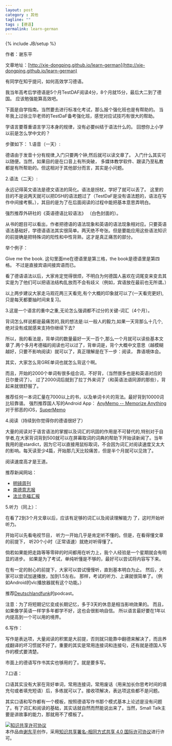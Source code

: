 ```yaml
---
layout: post
category : 其他
tagline: ""
tags : [德语]
permalink: learn-german
---
```

{% include JB/setup %}


作者：谢东平

文章地址：[http://xie-dongping.github.io/learn-german](http://xie-dongping.github.io/learn-german)

有同学在知乎提问，如何高效学习德语。

我当年高考后学德语是5个月TestDAF阅读4分，8个月就15分，最后大二到了德国。
应该勉强能算高效吧。

下面是自学指南。当然要去进行标准化考试，那么报个强化班也是有帮助的。
当年我上过徐立华老师的TestDaF备考强化班，感觉对应试技巧有很大的帮助。

学语言要尊重语言学习本身的规律，没有必要纠结于语法什么的。
回想你上小学以前是怎么学中文的？

步骤如下：
1.语音（一天）:

德语由于发音十分有规律,入门只要两个钟,然后就可以读文章了。 入门什么其实可以随便。当然，如果目的是在口音上有所突破，
多媒体教学软件、跟读乃至私教都是有所帮助的。但这相对于其他部分而言，其实是小问题。

2.语法（二天）:

永远记得英文语法是德文语法的简化。语法是拐杖，学好了就可以丢了。 这里的目的不是说两天就可以把DSH的语法题过了（TestDaF是没有语法题的，语法在写作中间接考察。），其目的是为了在后面阅读的过程中能把基本意思弄明白。

强烈推荐外研社的《英语德语比较语法》 （白色封面的）。

从书的题目可以看出，作者把德语的语法现象和英语的语法现象相对应。只要英语语法基础好，学德语语法其实很简单。两天绝不夸张。但是要能应用这些语法知识的前提确是把特殊词的阳性和中性背熟，这才是真正痛苦的部分。

举个例子：

Give me the book. 这句里面me在德语里是第三格，the book是德语里是第四格。
不过是直接宾语间接宾语而已。

看了德语语法以后，大家肯定觉得很烦，不明白为何德国人喜欢在词尾变来变去其实是为了他们可以把语法结构乱放而不会有歧义（例如，宾语放在最前也无所谓。）

以上两步建议大家走马观花两三天看完,有个大概的印象就可以了(一天看完更好),只是每天都要抽时间来复习。

3.这是一个语言的重中之重,无论怎么强调都不过分的关键-词汇（4个月）。

背词怎么样说都是最痛苦的,我的想法是:以一般人的毅力,如果一天背那么十几个,绝对没有成就感来支持你继续下去?

所以，我的看法是，背单词的数量最好一天一百个,那么一个月就可以读些基本文章了.两个多月考德福的阅读也可以过了，背单词是，背个大概中文意思（越模糊越好，只要不影响阅读）就可以了，真正理解是在下一步：阅读， 靠语境体会。

其实，大家怎么背GRE单词也就怎么背这个啊。

而且，开始的2000个单词有很多组合词，不好背，（当然很多也是和英语对应的日尔曼词了）。
过了2000词后就到了拉丁外来词了（和英语法语同源的那些），背起来就很舒服了。

推荐任何一本词汇量在7000以上的书，以及单词卡片的背法。最好背到10000词比较靠谱。
强烈推荐国人写的Android App： [AnyMemo -- Memorize Anything](http://anymemo.org/)
对于邪恶的iOS，[SuperMemo](https://itunes.apple.com/en/app/supermemo/id326593743?mt=8)

4.阅读（持续到你觉得你的德语很好了） 

大量的阅读对于语言语法的掌握以及词汇的巩固的作用是不可替代的,特别对于自学者,在大家背词背到500就可以在屏幕取词的词典的帮助下开始读新闻了。当年我用的是stardict，因为它可以直接用鼠标取词，不会因为词汇对阅读速度又太大的影响。每天读至少4篇，开始那几天比较痛苦，但是半个月就可以见效了。

阅读速度高才是王道。

推荐新闻网站： 
* [明镜周刊](http://www.spiegel.de/)
* [南德意志报](http://www.sueddeutsche.de/)
* [法兰克福汇报](http://www.faz.net)

5.听力（同上）：

在看了2到3个月文章以后，应该有足够的词汇以及阅读理解能力
了，这时开始听听力。

开始可以先看电视节目，
听力一开始几乎是肯定听不懂的。但是，在看得懂文章的前提下，
听20个小时（正常语速）就绝对听得懂了。

倘若如果能把走路等等零碎的时间都用在听力上，我个人经验是一个星期就会有明显的进步。
如果是为了考试，单纯听懂是不够的，最好可以尝试将内容写下来。

在有一定的耐心的前提下，大家可以尝试慢慢听，直到基本明白为止。
然后，大家可以尝试加速播放，加到1.5左右。
那样，考试的听力、上课就很简单了。（例如Android的vlc播放器就有这个功能。）

推荐[Deutschlandfunk](http://www.deutschlandfunk.de/podcast.346.de.html)的podcast。

注意：为了将短期记忆变成长期记忆，多于3天的休息是相当影响效果的。
而且，如果像学英语一样学多年都学不好，这也会很影响自信。
所以语言最好要在1年以内提高到一个可以用的境界。

6.写作：

写作是表达项，大量阅读的积累是大前提，否则就只能靠中翻德来解决了，而且养成翻译的坏习惯就不好了。重要的其实是常用连接词和连接句，还有就是德国人写作的模式要清楚。

市面上的德语写作书其实也够用的了。就是要多写。

7.口语：

口语其实没有大家在背好单词，常用连接词，常用废话（用来加长你思考时间的填充句或者填充短语）后，多练就可以了。接收项解决，表达项这些都不是问题。


其实口语和写作都有一个模板，按照德语写作书那个模式基本上论述是没有问题了。有了词汇和阅读的基础，其实话就自然而然能说出来了。当然，Small Talk主要是讲故事的能力，那就用不了模板了。


<a rel="license" href="http://creativecommons.org/licenses/by-sa/4.0/"><img alt="知识共享许可协议" style="border-width:0" src="https://i.creativecommons.org/l/by-sa/4.0/88x31.png" /></a><br />本<span xmlns:dct="http://purl.org/dc/terms/" href="http://purl.org/dc/dcmitype/Text" rel="dct:type">作品</span>由<a xmlns:cc="http://creativecommons.org/ns#" href="http://xie-dongping.github.io/learn-german" property="cc:attributionName" rel="cc:attributionURL">谢东平</a>创作，采用<a rel="license" href="http://creativecommons.org/licenses/by-sa/4.0/">知识共享署名-相同方式共享 4.0 国际许可协议</a>进行许可。

